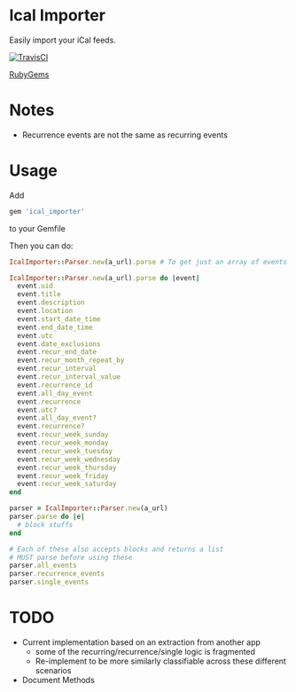# Ical Importer

Easily import your iCal feeds.

[![TravisCI](https://secure.travis-ci.org/tstmedia/ical_importer.png "TravisCI")](http://travis-ci.org/tstmedia/ical_importer "Travis-CI IcalImporter")

[RubyGems](http://rubygems.org/gems/ical_importer)

# Notes

* Recurrence events are not the same as recurring events

# Usage

Add

```ruby
gem 'ical_importer'
```

to your Gemfile

Then you can do:

```ruby
IcalImporter::Parser.new(a_url).parse # To get just an array of events

IcalImporter::Parser.new(a_url).parse do |event|
  event.uid
  event.title
  event.description
  event.location
  event.start_date_time
  event.end_date_time
  event.utc
  event.date_exclusions
  event.recur_end_date
  event.recur_month_repeat_by
  event.recur_interval
  event.recur_interval_value
  event.recurrence_id
  event.all_day_event
  event.recurrence
  event.utc?
  event.all_day_event?
  event.recurrence?
  event.recur_week_sunday
  event.recur_week_monday
  event.recur_week_tuesday
  event.recur_week_wednesday
  event.recur_week_thursday
  event.recur_week_friday
  event.recur_week_saturday
end

parser = IcalImporter::Parser.new(a_url)
parser.parse do |e|
  # block stuffs
end

# Each of these also accepts blocks and returns a list
# MUST parse before using these
parser.all_events
parser.recurrence_events
parser.single_events
```

# TODO

* Current implementation based on an extraction from another app
  - some of the recurring/recurrence/single logic is fragmented
  - Re-implement to be more similarly classifiable across these different scenarios
* Document Methods

